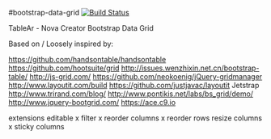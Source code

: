 #bootstrap-data-grid [![Build Status](https://travis-ci.org/NovaCreatorSoftware/bootstrap-data-grid.svg?branch=master)](https://travis-ci.org/NovaCreatorSoftware/bootstrap-data-grid) 

TableAr - Nova Creator Bootstrap Data Grid

Based on / Loosely inspired by:

https://github.com/handsontable/handsontable
https://github.com/hootsuite/grid
http://issues.wenzhixin.net.cn/bootstrap-table/
http://js-grid.com/
https://github.com/neokoenig/jQuery-gridmanager 
http://www.layoutit.com/build
https://github.com/justjavac/layoutit
Jetstrap
http://www.trirand.com/blog/
http://www.pontikis.net/labs/bs_grid/demo/
http://www.jquery-bootgrid.com/
https://ace.c9.io 

extensions
    editable x
    filter x
    reorder columns x
    reorder rows
    resize columns x
    sticky columns